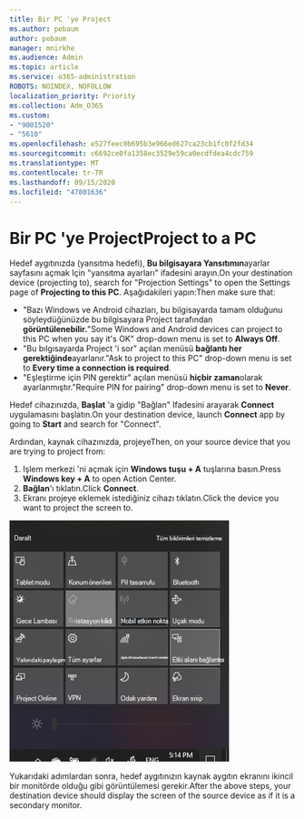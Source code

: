 ```yaml
---
title: Bir PC 'ye Project
ms.author: pebaum
author: pebaum
manager: mnirkhe
ms.audience: Admin
ms.topic: article
ms.service: o365-administration
ROBOTS: NOINDEX, NOFOLLOW
localization_priority: Priority
ms.collection: Adm_O365
ms.custom:
- "9001520"
- "5610"
ms.openlocfilehash: e527feec0b695b3e966ed627ca23cb1fc8f2fd34
ms.sourcegitcommit: c6692ce0fa1358ec3529e59ca0ecdfdea4cdc759
ms.translationtype: MT
ms.contentlocale: tr-TR
ms.lasthandoff: 09/15/2020
ms.locfileid: "47801636"
---
```

# <a name="project-to-a-pc"></a><span data-ttu-id="7f332-102">Bir PC 'ye Project</span><span class="sxs-lookup"><span data-stu-id="7f332-102">Project to a PC</span></span>

<span data-ttu-id="7f332-103">Hedef aygıtınızda (yansıtma hedefi), **Bu bilgisayara Yansıtımın**ayarlar sayfasını açmak Için "yansıtma ayarları" ifadesini arayın.</span><span class="sxs-lookup"><span data-stu-id="7f332-103">On your destination device (projecting to), search for "Projection Settings" to open the Settings page of **Projecting to this PC**.</span></span> <span data-ttu-id="7f332-104">Aşağıdakileri yapın:</span><span class="sxs-lookup"><span data-stu-id="7f332-104">Then make sure that:</span></span>
- <span data-ttu-id="7f332-105">"Bazı Windows ve Android cihazları, bu bilgisayarda tamam olduğunu söyleydüğünüzde bu bilgisayara Project tarafından **görüntülenebilir.**</span><span class="sxs-lookup"><span data-stu-id="7f332-105">"Some Windows and Android devices can project to this PC when you say it's OK" drop-down menu is set to **Always Off**.</span></span>
- <span data-ttu-id="7f332-106">"Bu bılgısayarda Project 'i sor" açılan menüsü **bağlantı her gerektiğinde**ayarlanır.</span><span class="sxs-lookup"><span data-stu-id="7f332-106">"Ask to project to this PC" drop-down menu is set to **Every time a connection is required**.</span></span>
- <span data-ttu-id="7f332-107">"Eşleştirme için PIN gerektir" açılan menüsü **hiçbir zaman**olarak ayarlanmıştır.</span><span class="sxs-lookup"><span data-stu-id="7f332-107">"Require PIN for pairing" drop-down menu is set to **Never**.</span></span>

<span data-ttu-id="7f332-108">Hedef cihazınızda, **Başlat** 'a gidip "Bağlan" Ifadesini arayarak **Connect** uygulamasını başlatın.</span><span class="sxs-lookup"><span data-stu-id="7f332-108">On your destination device, launch **Connect** app by going to **Start** and search for "Connect".</span></span>

<span data-ttu-id="7f332-109">Ardından, kaynak cihazınızda, projeye</span><span class="sxs-lookup"><span data-stu-id="7f332-109">Then, on your source device that you are trying to project from:</span></span>

1. <span data-ttu-id="7f332-110">Işlem merkezi 'ni açmak için **Windows tuşu + A** tuşlarına basın.</span><span class="sxs-lookup"><span data-stu-id="7f332-110">Press **Windows key + A** to open Action Center.</span></span>
2. <span data-ttu-id="7f332-111">**Bağlan**'ı tıklatın.</span><span class="sxs-lookup"><span data-stu-id="7f332-111">Click **Connect**.</span></span>
3. <span data-ttu-id="7f332-112">Ekranı projeye eklemek istediğiniz cihazı tıklatın.</span><span class="sxs-lookup"><span data-stu-id="7f332-112">Click the device you want to project the screen to.</span></span>

![Bir PC 'ye Project](media/project-to-a-pc.png)

<span data-ttu-id="7f332-114">Yukarıdaki adımlardan sonra, hedef aygıtınızın kaynak aygıtın ekranını ikincil bir monitörde olduğu gibi görüntülemesi gerekir.</span><span class="sxs-lookup"><span data-stu-id="7f332-114">After the above steps, your destination device should display the screen of the source device as if it is a secondary monitor.</span></span>
